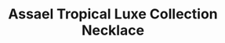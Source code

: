 ---
title: Assael Tropical Luxe Collection Necklace
description: |
  This vibrant necklace composed of lushly hued gemstones is a spectacular way to make the grandest of entrances.
specs: |
  13.8 - 8.0mm Multicolored South Sea Cultured Pearls with 9.68 carats of White Diamonds, 51.89 carats of Multicolored Sapphires and 6.261 carats of Tsavorite Garnets, set in 18K White Gold.
images:
  - assael-tropical-luxe-collection-necklace.png
category: Couture
tags:
  - necklaces
---